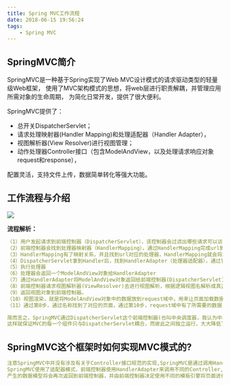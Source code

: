 ```yaml
---
title: Spring MVC工作流程
date: 2018-06-15 19:56:24
tags: 
    - Spring MVC
---
```


## SpringMVC简介

   SpringMVC是一种基于Spring实现了Web MVC设计模式的请求驱动类型的轻量级Web框架，
使用了MVC架构模式的思想，将web层进行职责解耦，并管理应用所需对象的生命周期，
为简化日常开发，提供了很大便利。

SpringMVC提供了：
- 总开关DispatcherServlet；
- 请求处理映射器(Handler Mapping)和处理适配器（Handler Adapter），
- 视图解析器(View Resolver)进行视图管理；
- 动作处理器Controller接口（包含ModelAndView，以及处理请求响应对象request和response），

配置灵活，支持文件上传，数据简单转化等强大功能。

## 工作流程与介绍

![](https://img-blog.csdn.net/20180803145042704?watermark/2/text/aHR0cHM6Ly9ibG9nLmNzZG4ubmV0L3UwMTQxOTEyMjA=/font/5a6L5L2T/fontsize/400/fill/I0JBQkFCMA==/dissolve/70)

**流程解析：**
```yaml
（1）用户发起请求到前端控制器（DispatcherServlet），该控制器会过滤出哪些请求可以访问Servlet、哪些不能访问。就是url-pattern的作用，并且会加载springmvc.xml配置文件。
（2）前端控制器会找到处理器映射器（HandlerMapping），通过HandlerMapping完成url到controller映射的组件，简单来说，就是将在springmvc.xml中配置的或者注解的url与对应的处理类找到并进行存储，用map<url,handler>这样的方式来存储。
（3）HandlerMapping有了映射关系，并且找到url对应的处理器，HandlerMapping就会将其处理器（Handler）返回，在返回前，会加上很多拦截器。
（4）DispatcherServlet拿到Handler后，找到HandlerAdapter（处理器适配器），通过它来访问处理器，并执行处理器。
（5）执行处理器
（6）处理器会返回一个ModelAndView对象给HandlerAdapter
（7）通过HandlerAdapter将ModelAndView对象返回给前端控制器(DispatcherServlet)
（8）前端控制器请求视图解析器(ViewResolver)去进行视图解析，根据逻辑视图名解析成真正的视图(jsp)，其实就是将ModelAndView对象中存放视图的名称进行查找，找到对应的页面形成视图对象
（9）返回视图对象到前端控制器。
（10）视图渲染，就是将ModelAndView对象中的数据放到request域中，用来让页面加载数据的。
（11）通过第8步，通过名称找到了对应的页面，通过第10步，request域中有了所需要的数据，那么就能够进行视图渲染了。最后将其返回即可。
```
```yaml
简而言之，SpringMVC通过DispatcherServlet这个前端控制器(也叫中央调度器，我认为中央调度器更能体现其作用)，来调用mvc的三大件:Controller、Model、View。
这样就保证MVC的每一个组件只与DispatcherServlet耦合，而彼此之间独立运行，大大降低了程序的耦合性。
```


## SpringMVC这个框架时如何实现MVC模式的?

```yaml
注意SpringMVC中并没有涉及有关于Controller接口规范的实现,SpringMVC是通过调用Handler来实现Controller这一层的。
SpringMVC使用了适配器模式，前端控制器使用HandlerAdapter来调用不同的Controller,然后才是Controller调用Model产生数据模型; 
产生的数据模型将会再次返回到前端控制器，并由前端控制器决定使用不同的模板引擎将页面进行渲染。
```



